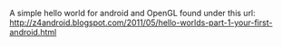 A simple hello world for android and OpenGL found under this url:
http://z4android.blogspot.com/2011/05/hello-worlds-part-1-your-first-android.html